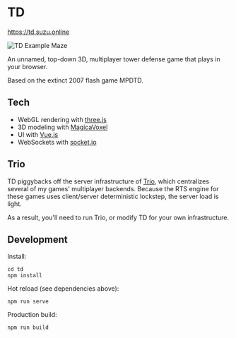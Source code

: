 # TD

https://td.suzu.online

![TD Example Maze](https://i.imgur.com/AI1nS2G.gif)

An unnamed, top-down 3D, multiplayer tower defense game that plays in your browser.

Based on the extinct 2007 flash game MPDTD.

## Tech

- WebGL rendering with [three.js](https://threejs.org)
- 3D modeling with [MagicaVoxel](https://ephtracy.github.io)
- UI with [Vue.js](https://vuejs.org)
- WebSockets with [socket.io](https://socket.io)

## Trio

TD piggybacks off the server infrastructure of [Trio](https://github.com/ky-is/trio), which centralizes several of my games' multiplayer backends. Because the RTS engine for these games uses client/server deterministic lockstep, the server load is light.

As a result, you'll need to run Trio, or modify TD for your own infrastructure.

## Development

Install:
```console
cd td
npm install
```

Hot reload (see dependencies above):
```console
npm run serve
```

Production build:
```console
npm run build
```
